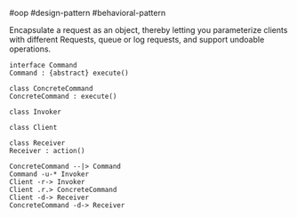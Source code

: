 #oop #design-pattern #behavioral-pattern 

Encapsulate a request as an object, thereby letting you parameterize clients with different  Requests, queue or log requests, and support undoable operations.

```plantuml-svg
interface Command
Command : {abstract} execute()

class ConcreteCommand
ConcreteCommand : execute()

class Invoker

class Client

class Receiver
Receiver : action()

ConcreteCommand --|> Command
Command -u-* Invoker
Client -r-> Invoker
Client .r.> ConcreteCommand
Client -d-> Receiver
ConcreteCommand -d-> Receiver
```
